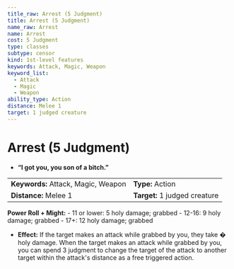 ```yaml
---
title_raw: Arrest (5 Judgment)
title: Arrest (5 Judgment)
name_raw: Arrest
name: Arrest
cost: 5 Judgment
type: classes
subtype: censor
kind: 1st-level features
keywords: Attack, Magic, Weapon
keyword_list:
  - Attack
  - Magic
  - Weapon
ability_type: Action
distance: Melee 1
target: 1 judged creature
---
```


# Arrest (5 Judgment)

- **“I got you, you son of a bitch.”**

|                                     |                               |
| :---------------------------------- | :---------------------------- |
| **Keywords:** Attack, Magic, Weapon | **Type:** Action              |
| **Distance:** Melee 1               | **Target:** 1 judged creature |

**Power Roll + Might:** - 11 or lower: 5 holy damage; grabbed - 12-16: 9 holy damage; grabbed - 17+: 12 holy damage; grabbed

- **Effect:** If the target makes an attack while grabbed by you, they take � holy damage. When the target makes an attack while grabbed by you, you can spend 3 judgment to change the target of the attack to another target within the attack's distance as a free triggered action.
